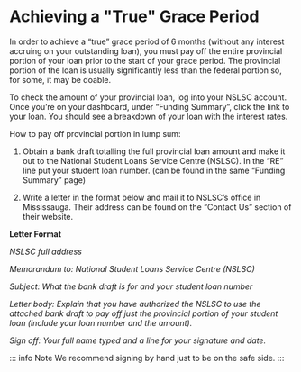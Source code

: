 # Achieving a "True" Grace Period

In order to achieve a “true” grace period of 6 months (without any interest accruing on your outstanding loan), you must pay off the entire provincial portion of your loan prior to the start of your grace period. The provincial portion of the loan is usually significantly less than the federal portion so, for some, it may be doable.

To check the amount of your provincial loan, log into your NSLSC account. Once you’re on your dashboard, under “Funding Summary”, click the link to your loan. You should see a breakdown of your loan with the interest rates.

How to pay off provincial portion in lump sum:

1. Obtain a bank draft totalling the full provincial loan amount and make it out to the National Student Loans Service Centre (NSLSC). In the “RE” line put your student loan number. (can be found in the same “Funding Summary” page)

2. Write a letter in the format below and mail it to NSLSC’s office in Mississauga. Their address can be found on the “Contact Us” section of their website.

**Letter Format**

_NSLSC full address_

_Memorandum to: National Student Loans Service Centre (NSLSC)_

_Subject: What the bank draft is for and your student loan number_

_Letter body: Explain that you have authorized the NSLSC to use the attached bank draft to pay off just the provincial portion of your student loan (include your loan number and the amount)._

_Sign off: Your full name typed and a line for your signature and date._

::: info Note
We recommend signing by hand just to be on the safe side.
:::

